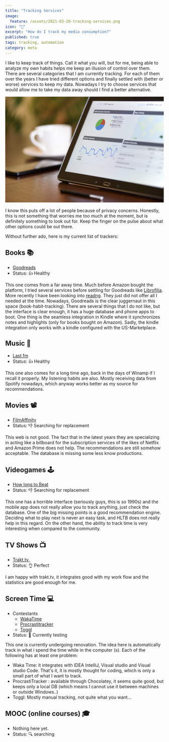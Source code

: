 ```yaml
---
title: "Tracking Services"
image:
  feature: /assets/2021-03-20-tracking-services.png
icon: "📡"
excerpt: "How do I track my media consumption?"
published: true
tags: tracking, automation
category: meta
---
```


I like to keep track of things. Call it what you will, but for me, being able to analyze my own habits helps me keep an illusion of control over them. There are several categories that I am currently tracking. For each of them over the years I have tried different options and finally settled with (better or worse) services to keep my data. Nowadays I try to choose services that would allow me to take my data away should I find a better alternative.

<div style="text-align:center">
<img src="/assets/2021-03-20-tracking-services-image.jpg" alt="Tracking Services" width="750" />
</div>

I know this puts off a lot of people because of privacy concerns. Honestly, this is not something that worries me too much at the moment, but is definitely something to look out for. Keep the finger on the pulse about what other options could be out there.

Without further ado, here is my current list of trackers:

## Books 📚

- [Goodreads](http://goodreads.com/)
- Status: 👍 Healthy

This one comes from a far away time. Much before Amazon bought the platform, I tried several services before settling for Goodreads like [Librofilia](https://www.librofilia.com/). More recently I have been looking into [readng](https://beta.readng.co/). They just did not offer all I needed at the time. Nowadays, Goodreads is the clear juggernaut in this space (book-habit-tracking). There are several things that I do not like, but the interface is clear enough, it has a huge database and phone apps to boot. One thing is the seamless integration in Kindle where it synchronizes notes and highlights (only for books bought on Amazon). Sadly, the kindle integration only works with a kindle configured with the US-Marketplace.

## Music 🎵

- [Last.fm](https://www.last.fm/)
- Status: 👍 Healthy

This one also comes for a long time ago, back in the days of Winamp if I recall it properly. My listening habits are also. Mostly receiving data from Spotify nowadays, which anyway works better as my source for recommendations.

## Movies 📽

- [FilmAffinity](https://www.filmaffinity.com/)
- Status: 👎 Searching for replacement

This web is not good. The fact that in the latest years they are specializing in acting like a billboard for the subscription services of the likes of Netflix and Amazon Prime does not help. The recommendations are still somehow acceptable. The database is missing some less know productions.

## Videogames 🕹

- [How long to Beat](https://howlongtobeat.com/)
- Status: 👎 Searching for replacement

This one has a horrible interface (seriously guys, this is so 1990s) and the mobile app does not really allow you to track anything, just check the database. One of the big missing points is a good recommendation engine. Deciding what to play next is never an easy task, and HLTB does not really help in this regard. On the other hand, the ability to track time is very interesting when compared to the community.

## TV Shows 📺

- [Trakt.tv.](https://trakt.tv/)
- Status: 👌 Perfect

I am happy with trakt.tv, it integrates good with my work flow and the statistics are good enough for me.

## Screen Time 💻

- Contestants
  - [WakaTime](https://wakatime.com/)
  - [Procrastitracker](http://strlen.com/procrastitracker/)
  - [Toggl](https://toggl.com/)
- Status: 🧪 Currently testing

This one is currently undergoing renovation. The idea here is automatically track in what i spend the time while in the computer (s). Each of the following has at least one problem:

- Waka Time: it integrates with IDEA IntelliJ, Visual studio and Visual studio Code. That's it, it is mostly thought for coding, which is only a small part of what I want to track.
- ProcrastiTracker : available through Chocolatey, it seems quite good, but keeps only a local DB (which means I cannot use it between machines or outside Windows..)
- Toggl: Mostly manual tracking, not quite what you want...

## MOOC (online courses) 🎓

- Nothing here yet.
- Status: 🔍 searching
